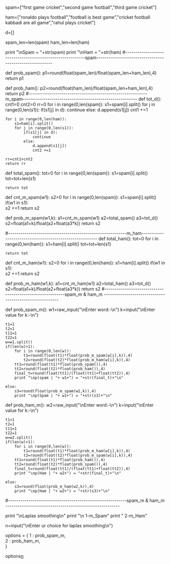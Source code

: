 
spam=["first game cricket","second game football","third game cricket"]

ham=["ronaldo plays football","football is best game","cricket football kabbadi are all game","rahul plays cricket"]

d=[]

spam_len=len(spam)
ham_len=len(ham)

print "\nSpam = "+str(spam)
print "\nHam = "+str(ham)
#----------------------------------------------------------spam--------------------------------------------------------

def prob_spam():
	p1=round(float(spam_len)/float(spam_len+ham_len),4)
	return p1

def prob_ham():
	p2=round(float(ham_len)/float(spam_len+ham_len),4)
	return p2
#----------------------------------------------------------m_spam--------------------------------------------------------
def tot_d():
	cnt1=0
	cnt2=0
	rr=0
	for i in range(0,len(spam)):
		s1=spam[i].split()
		for j in range(0,len(s1)):
			if(s1[j] in d):
				continue
			else:
				d.append(s1[j])
				cnt1 +=1

	for i in range(0,len(ham)):
		s1=ham[i].split()
		for j in range(0,len(s1)):
			if(s1[j] in d):
				continue
			else:
				d.append(s1[j])
				cnt2 +=1

	rr=cnt1+cnt2
	return rr

def total_spam():
	tot=0
	for i in range(0,len(spam)):
		s1=spam[i].split()
		tot=tot+len(s1)

	return tot

def cnt_m_spam(w1):
	s2=0
	for i in range(0,len(spam)):
		s1=spam[i].split()
		if(w1 in s1): 	
			s2 +=1
	return s2

def prob_m_spam(w1,k):
	a1=cnt_m_spam(w1)
	a2=total_spam()
	a3=tot_d()	
	s2=float(a1+k)/float(a2+float(a3*k))
	return s2

#----------------------------------------------------------m_ham--------------------------------------------------------
def total_ham():
	tot=0
	for i in range(0,len(ham)):
		s1=ham[i].split()
		tot=tot+len(s1)

	return tot

def cnt_m_ham(w1):
	s2=0
	for i in range(0,len(ham)):
		s1=ham[i].split()
		if(w1 in s1): 	
			s2 +=1
	return s2

def prob_m_ham(w1,k):
	a1=cnt_m_ham(w1)
	a2=total_ham()
	a3=tot_d()	
	s2=float(a1+k)/float(a2+float(a3*k))
	return s2
#----------------------------------------------------------spam_m  &  ham_m --------------------------------------------------------

def prob_spam_m():
	w1=raw_input("\nEnter word:-\n")
	k=input("\nEnter value for k:-\n")

	t1=1
	t2=1
	t11=1
	t22=1
	w=w1.split()
	if(len(w)>1):
		for i in range(0,len(w)):
			t1=round(float(t1)*float(prob_m_spam(w[i],k)),4)
			t2=round(float(t2)*float(prob_m_ham(w[i],k)),4)
		tt1=round(float(t1)*float(prob_spam()),4)
		tt2=round(float(t2)*float(prob_ham()),4)
		final_t=round(float(tt1)/(float(tt1)+float(tt2)),4)
		print "\np(spam | "+ w1+") = "+str(final_t)+"\n"

	else:
		s3=round(float(prob_m_spam(w1,k)),4)
		print "\np(Spam | "+ w1+") = "+str(s3)+"\n"


def prob_ham_m():
	w2=raw_input("\nEnter word:-\n")
	k=input("\nEnter value for k:-\n")

	t1=1
	t2=1
	t11=1
	t22=1
	w=w2.split()
	if(len(w)>1):
		for i in range(0,len(w)):
			t1=round(float(t1)*float(prob_m_ham(w[i],k)),4)
			t2=round(float(t2)*float(prob_m_spam(w[i],k)),4)
		tt1=round(float(t1)*float(prob_ham()),4)
		tt2=round(float(t2)*float(prob_spam()),4)
		final_t=round(float(tt1)/(float(tt1)+float(tt2)),4)
		print "\np(Ham | "+ w2+") = "+str(final_t)+"\n"

	else:
		s3=round(float(prob_m_ham(w2,k)),4)
		print "\np(Ham | "+ w2+") = "+str(s3)+"\n"

#----------------------------------------------------------spam_m  &  ham_m --------------------------------------------------------

print "\nLaplas smoothing\n"
print "\n 1-m_Spam"
print " 2-m_Ham"

n=input("\nEnter ur choice for laplas smoothing\n")

options = {
	1 : prob_spam_m,		
	2 : prob_ham_m,		
}

options[n]()

